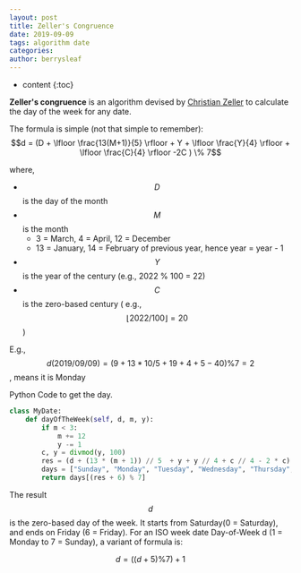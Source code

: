 ```yaml
---
layout: post
title: Zeller's Congruence
date: 2019-09-09
tags: algorithm date
categories: 
author: berrysleaf
---
```

* content
{:toc}


**Zeller's congruence** is an algorithm devised by [Christian Zeller](https://en.wikipedia.org/wiki/Christian_Zeller) to calculate the day of the week for any date. 




The formula is simple (not that simple to remember):
$$d = (D + \lfloor \frac{13(M+1)}{5} \rfloor + Y + \lfloor \frac{Y}{4} \rfloor + \lfloor \frac{C}{4} \rfloor -2C ) \% 7$$ 

where, 
* $$D$$ is the day of the month 
* $$M$$ is the month
    * 3 = March,  4 = April, 12 = December
    * 13 = January, 14 = February of previous year, hence year = year - 1
* $$Y$$ is the year of the century (e.g., 2022 % 100 = 22)
* $$C$$ is the zero-based century ( e.g., $$\lfloor 2022 / 100 \rfloor  = 20$$)

E.g., $$d(2019/09/09) = (9 + 13 * 10 / 5 + 19 + 4 + 5 - 40) \% 7 = 2 $$, means it is Monday

Python Code to get the day. 
```python
class MyDate:
    def dayOfTheWeek(self, d, m, y):
        if m < 3:
            m += 12 
            y -= 1
        c, y = divmod(y, 100)
        res = (d + (13 * (m + 1)) // 5  + y + y // 4 + c // 4 - 2 * c) % 7 
        days = ["Sunday", "Monday", "Tuesday", "Wednesday", "Thursday", "Friday", "Saturday"]
        return days[(res + 6) % 7]
```

The result $$d$$ is the zero-based day of the week. It starts from Saturday(0 = Saturday), and ends on Friday (6 = Friday). For an ISO week date Day-of-Week d (1 = Monday to 7 = Sunday), a variant of formula is:

$$d = ((d + 5) \% 7) + 1 $$



